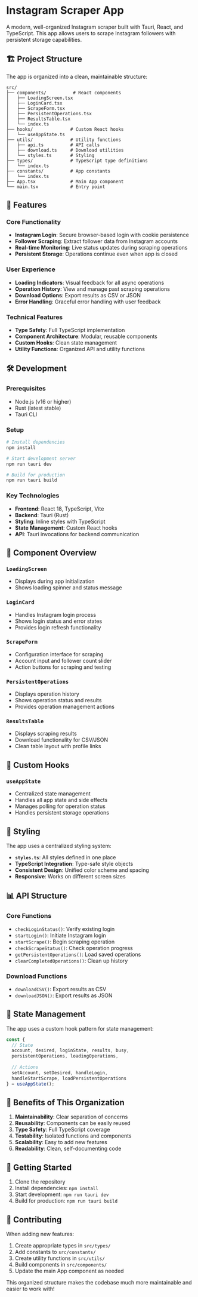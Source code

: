 # Instagram Scraper App

A modern, well-organized Instagram scraper built with Tauri, React, and TypeScript. This app allows users to scrape Instagram followers with persistent storage capabilities.

## 🏗️ Project Structure

The app is organized into a clean, maintainable structure:

```
src/
├── components/          # React components
│   ├── LoadingScreen.tsx
│   ├── LoginCard.tsx
│   ├── ScrapeForm.tsx
│   ├── PersistentOperations.tsx
│   ├── ResultsTable.tsx
│   └── index.ts
├── hooks/              # Custom React hooks
│   └── useAppState.ts
├── utils/              # Utility functions
│   ├── api.ts          # API calls
│   ├── download.ts     # Download utilities
│   └── styles.ts       # Styling
├── types/              # TypeScript type definitions
│   └── index.ts
├── constants/          # App constants
│   └── index.ts
├── App.tsx             # Main App component
└── main.tsx            # Entry point
```

## 🚀 Features

### Core Functionality
- **Instagram Login**: Secure browser-based login with cookie persistence
- **Follower Scraping**: Extract follower data from Instagram accounts
- **Real-time Monitoring**: Live status updates during scraping operations
- **Persistent Storage**: Operations continue even when app is closed

### User Experience
- **Loading Indicators**: Visual feedback for all async operations
- **Operation History**: View and manage past scraping operations
- **Download Options**: Export results as CSV or JSON
- **Error Handling**: Graceful error handling with user feedback

### Technical Features
- **Type Safety**: Full TypeScript implementation
- **Component Architecture**: Modular, reusable components
- **Custom Hooks**: Clean state management
- **Utility Functions**: Organized API and utility functions

## 🛠️ Development

### Prerequisites
- Node.js (v16 or higher)
- Rust (latest stable)
- Tauri CLI

### Setup
```bash
# Install dependencies
npm install

# Start development server
npm run tauri dev

# Build for production
npm run tauri build
```

### Key Technologies
- **Frontend**: React 18, TypeScript, Vite
- **Backend**: Tauri (Rust)
- **Styling**: Inline styles with TypeScript
- **State Management**: Custom React hooks
- **API**: Tauri invocations for backend communication

## 📁 Component Overview

### `LoadingScreen`
- Displays during app initialization
- Shows loading spinner and status message

### `LoginCard`
- Handles Instagram login process
- Shows login status and error states
- Provides login refresh functionality

### `ScrapeForm`
- Configuration interface for scraping
- Account input and follower count slider
- Action buttons for scraping and testing

### `PersistentOperations`
- Displays operation history
- Shows operation status and results
- Provides operation management actions

### `ResultsTable`
- Displays scraping results
- Download functionality for CSV/JSON
- Clean table layout with profile links

## 🔧 Custom Hooks

### `useAppState`
- Centralized state management
- Handles all app state and side effects
- Manages polling for operation status
- Handles persistent storage operations

## 🎨 Styling

The app uses a centralized styling system:
- **`styles.ts`**: All styles defined in one place
- **TypeScript Integration**: Type-safe style objects
- **Consistent Design**: Unified color scheme and spacing
- **Responsive**: Works on different screen sizes

## 📊 API Structure

### Core Functions
- `checkLoginStatus()`: Verify existing login
- `startLogin()`: Initiate Instagram login
- `startScrape()`: Begin scraping operation
- `checkScrapeStatus()`: Check operation progress
- `getPersistentOperations()`: Load saved operations
- `clearCompletedOperations()`: Clean up history

### Download Functions
- `downloadCSV()`: Export results as CSV
- `downloadJSON()`: Export results as JSON

## 🔄 State Management

The app uses a custom hook pattern for state management:

```typescript
const {
  // State
  account, desired, loginState, results, busy,
  persistentOperations, loadingOperations,
  
  // Actions
  setAccount, setDesired, handleLogin,
  handleStartScrape, loadPersistentOperations
} = useAppState();
```

## 🎯 Benefits of This Organization

1. **Maintainability**: Clear separation of concerns
2. **Reusability**: Components can be easily reused
3. **Type Safety**: Full TypeScript coverage
4. **Testability**: Isolated functions and components
5. **Scalability**: Easy to add new features
6. **Readability**: Clean, self-documenting code

## 🚀 Getting Started

1. Clone the repository
2. Install dependencies: `npm install`
3. Start development: `npm run tauri dev`
4. Build for production: `npm run tauri build`

## 📝 Contributing

When adding new features:
1. Create appropriate types in `src/types/`
2. Add constants to `src/constants/`
3. Create utility functions in `src/utils/`
4. Build components in `src/components/`
5. Update the main App component as needed

This organized structure makes the codebase much more maintainable and easier to work with!
